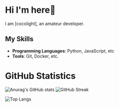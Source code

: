 # Hi I'm here👋
I am [cocolight], an amateur developer.

##  My Skills
- **Programming Languages**: Python, JavaScript, etc
- **Tools**: Git, Docker, etc.

# GitHub Statistics

![Anurag's GitHub stats](https://github-readme-stats.vercel.app/api?username=cocolight)
![GitHub Streak](https://streak-stats.demolab.com/?user=cocolight)

![Top Langs](https://github-readme-stats.vercel.app/api/top-langs/?username=cocolight)



